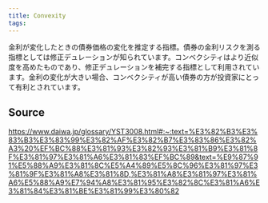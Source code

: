 ```yaml
---
title: Convexity
tags: 
---
```


金利が変化したときの債券価格の変化を推定する指標。債券の金利リスクを測る指標としては修正デュレーションが知られています。コンベクシティはより近似度を高めたものであり、修正デュレーションを補完する指標として利用されています。金利の変化が大きい場合、コンベクシティが高い債券の方が投資家にとって有利とされています。

## Source
https://www.daiwa.jp/glossary/YST3008.html#:~:text=%E3%82%B3%E3%83%B3%E3%83%99%E3%82%AF%E3%82%B7%E3%83%86%E3%82%A3%20%EF%BC%88%E3%81%93%E3%82%93%E3%81%B9%E3%81%8F%E3%81%97%E3%81%A6%E3%81%83%EF%BC%89&text=%E9%87%91%E5%88%A9%E3%81%8C%E5%A4%89%E5%8C%96%E3%81%97%E3%81%9F%E3%81%A8%E3%81%8D,%E3%81%A8%E3%81%97%E3%81%A6%E5%88%A9%E7%94%A8%E3%81%95%E3%82%8C%E3%81%A6%E3%81%84%E3%81%BE%E3%81%99%E3%80%82